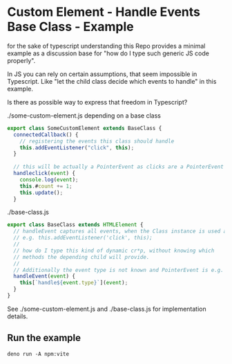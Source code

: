 # Custom Element - Handle Events Base Class - Example

for the sake of typescript understanding this Repo provides a minimal example as
a discussion base for "how do I type such generic JS code properly".

In JS you can rely on certain assumptions, that seem impossible in Typescript.
Like "let the child class decide which events to handle" in this example.

Is there as possible way to express that freedom in Typescript?

./some-custom-element.js depending on a base class

```js
export class SomeCustomElement extends BaseClass {
  connectedCallback() {
    // registering the events this class should handle
    this.addEventListener("click", this);
  }
  
  // this will be actually a PointerEvent as clicks are a PointerEvent
  handleclick(event) {
    console.log(event);
    this.#count += 1;
    this.update();
  }
```

./base-class.js

```js
export class BaseClass extends HTMLElement {
  // handleEvent captures all events, when the Class instance is used as target in an addEventListener Call
  // e.g. this.addEventListener('click', this);
  //
  // how do I type this kind of dynamic cr*p, without knowing which
  // methods the depending child will provide.
  //
  // Additionally the event type is not known and PointerEvent is e.g. incompatible to Event
  handleEvent(event) {
    this[`handle${event.type}`](event);
  }
}
```

See ./some-custom-element.js and ./base-class.js for implementation details.

## Run the example

```
deno run -A npm:vite
```
